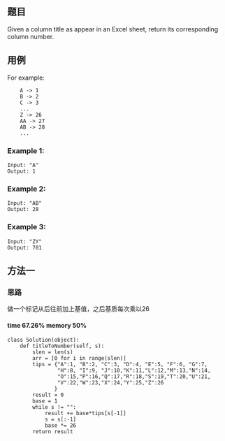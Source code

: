 ## 题目
Given a column title as appear in an Excel sheet, return its corresponding column number.
## 用例
For example:
```
    A -> 1
    B -> 2
    C -> 3
    ...
    Z -> 26
    AA -> 27
    AB -> 28 
    ...
```
### Example 1:
```
Input: "A"
Output: 1
```
### Example 2:
```
Input: "AB"
Output: 28
```
### Example 3:
```
Input: "ZY"
Output: 701
```
## 方法一
### 思路
做一个标记从后往前加上基值，之后基质每次乘以26
#### time 67.26% memory 50%
```
class Solution(object):
    def titleToNumber(self, s):
        slen = len(s)
        arr = [0 for i in range(slen)]
        tips = {"A":1, "B":2, "C":3, "D":4, "E":5, "F":6, "G":7,
                "H":8, "I":9, "J":10,"K":11,"L":12,"M":13,"N":14,
                "O":15,"P":16,"Q":17,"R":18,"S":19,"T":20,"U":21,
                "V":22,"W":23,"X":24,"Y":25,"Z":26
               }
        result = 0
        base = 1
        while s != "":
            result += base*tips[s[-1]]
            s = s[:-1]
            base *= 26
        return result
```
